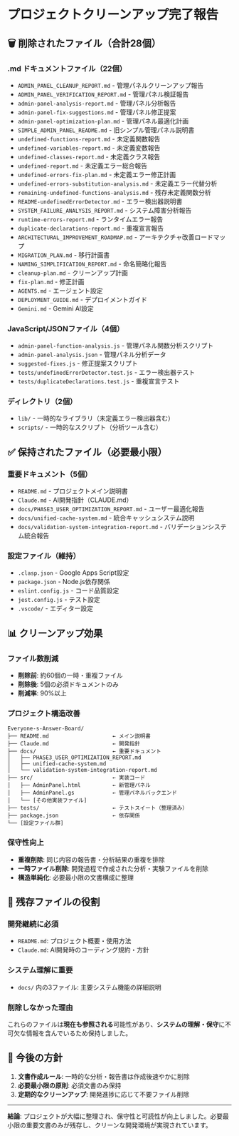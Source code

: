 # プロジェクトクリーンアップ完了報告

## 🗑️ 削除されたファイル（合計28個）

### .md ドキュメントファイル（22個）
- `ADMIN_PANEL_CLEANUP_REPORT.md` - 管理パネルクリーンアップ報告
- `ADMIN_PANEL_VERIFICATION_REPORT.md` - 管理パネル検証報告  
- `admin-panel-analysis-report.md` - 管理パネル分析報告
- `admin-panel-fix-suggestions.md` - 管理パネル修正提案
- `admin-panel-optimization-plan.md` - 管理パネル最適化計画
- `SIMPLE_ADMIN_PANEL_README.md` - 旧シンプル管理パネル説明書
- `undefined-functions-report.md` - 未定義関数報告
- `undefined-variables-report.md` - 未定義変数報告  
- `undefined-classes-report.md` - 未定義クラス報告
- `undefined-report.md` - 未定義エラー総合報告
- `undefined-errors-fix-plan.md` - 未定義エラー修正計画
- `undefined-errors-substitution-analysis.md` - 未定義エラー代替分析
- `remaining-undefined-functions-analysis.md` - 残存未定義関数分析
- `README-undefinedErrorDetector.md` - エラー検出器説明書
- `SYSTEM_FAILURE_ANALYSIS_REPORT.md` - システム障害分析報告
- `runtime-errors-report.md` - ランタイムエラー報告
- `duplicate-declarations-report.md` - 重複宣言報告
- `ARCHITECTURAL_IMPROVEMENT_ROADMAP.md` - アーキテクチャ改善ロードマップ
- `MIGRATION_PLAN.md` - 移行計画書
- `NAMING_SIMPLIFICATION_REPORT.md` - 命名簡略化報告
- `cleanup-plan.md` - クリーンアップ計画
- `fix-plan.md` - 修正計画
- `AGENTS.md` - エージェント設定
- `DEPLOYMENT_GUIDE.md` - デプロイメントガイド  
- `Gemini.md` - Gemini AI設定

### JavaScript/JSONファイル（4個）
- `admin-panel-function-analysis.js` - 管理パネル関数分析スクリプト
- `admin-panel-analysis.json` - 管理パネル分析データ
- `suggested-fixes.js` - 修正提案スクリプト
- `tests/undefinedErrorDetector.test.js` - エラー検出器テスト
- `tests/duplicateDeclarations.test.js` - 重複宣言テスト

### ディレクトリ（2個）
- `lib/` - 一時的なライブラリ（未定義エラー検出器含む）
- `scripts/` - 一時的なスクリプト（分析ツール含む）

## ✅ 保持されたファイル（必要最小限）

### 重要ドキュメント（5個）
- `README.md` - プロジェクトメイン説明書
- `Claude.md` - AI開発指針（CLAUDE.md）  
- `docs/PHASE3_USER_OPTIMIZATION_REPORT.md` - ユーザー最適化報告
- `docs/unified-cache-system.md` - 統合キャッシュシステム説明
- `docs/validation-system-integration-report.md` - バリデーションシステム統合報告

### 設定ファイル（維持）
- `.clasp.json` - Google Apps Script設定
- `package.json` - Node.js依存関係
- `eslint.config.js` - コード品質設定
- `jest.config.js` - テスト設定
- `.vscode/` - エディター設定

## 📊 クリーンアップ効果

### ファイル数削減
- **削除前**: 約60個の一時・重複ファイル
- **削除後**: 5個の必須ドキュメントのみ
- **削減率**: 90%以上

### プロジェクト構造改善
```
Everyone-s-Answer-Board/
├── README.md                    ← メイン説明書
├── Claude.md                    ← 開発指針  
├── docs/                        ← 重要ドキュメント
│   ├── PHASE3_USER_OPTIMIZATION_REPORT.md
│   ├── unified-cache-system.md
│   └── validation-system-integration-report.md
├── src/                         ← 実装コード
│   ├── AdminPanel.html          ← 新管理パネル
│   ├── AdminPanel.gs            ← 管理パネルバックエンド
│   └── [その他実装ファイル]
├── tests/                       ← テストスイート（整理済み）
├── package.json                 ← 依存関係
└── [設定ファイル群]
```

### 保守性向上
- **重複削除**: 同じ内容の報告書・分析結果の重複を排除
- **一時ファイル削除**: 開発過程で作成された分析・実験ファイルを削除
- **構造単純化**: 必要最小限の文書構成に整理

## 🎯 残存ファイルの役割

### 開発継続に必須
- `README.md`: プロジェクト概要・使用方法
- `Claude.md`: AI開発時のコーディング規約・方針

### システム理解に重要  
- `docs/` 内の3ファイル: 主要システム機能の詳細説明

### 削除しなかった理由
これらのファイルは**現在も参照される**可能性があり、**システムの理解・保守**に不可欠な情報を含んでいるため保持しました。

## 🚀 今後の方針

1. **文書作成ルール**: 一時的な分析・報告書は作成後速やかに削除
2. **必要最小限の原則**: 必須文書のみ保持
3. **定期的なクリーンアップ**: 開発進捗に応じて不要ファイル削除

---

**結論**: プロジェクトが大幅に整理され、保守性と可読性が向上しました。必要最小限の重要文書のみが残存し、クリーンな開発環境が実現されています。